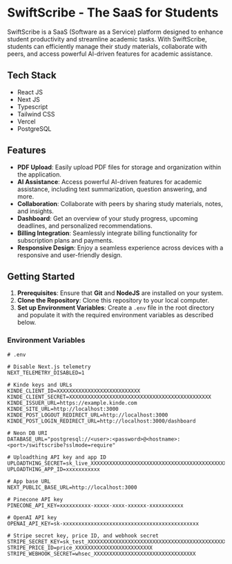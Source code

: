 # SwiftScribe - The SaaS for Students

SwiftScribe is a SaaS (Software as a Service) platform designed to enhance student productivity and streamline academic tasks. With SwiftScribe, students can efficiently manage their study materials, collaborate with peers, and access powerful AI-driven features for academic assistance.

## Tech Stack

- React JS
- Next JS
- Typescript
- Tailwind CSS
- Vercel
- PostgreSQL

## Features

- **PDF Upload**: Easily upload PDF files for storage and organization within the application.
- **AI Assistance**: Access powerful AI-driven features for academic assistance, including text summarization, question answering, and more.
- **Collaboration**: Collaborate with peers by sharing study materials, notes, and insights.
- **Dashboard**: Get an overview of your study progress, upcoming deadlines, and personalized recommendations.
- **Billing Integration**: Seamlessly integrate billing functionality for subscription plans and payments.
- **Responsive Design**: Enjoy a seamless experience across devices with a responsive and user-friendly design.


## Getting Started

1. **Prerequisites**: Ensure that **Git** and **NodeJS** are installed on your system.
2. **Clone the Repository**: Clone this repository to your local computer.
3. **Set up Environment Variables**: Create a `.env` file in the root directory and populate it with the required environment variables as described below.

### Environment Variables

```env
# .env

# Disable Next.js telemetry
NEXT_TELEMETRY_DISABLED=1

# Kinde keys and URLs
KINDE_CLIENT_ID=XXXXXXXXXXXXXXXXXXXXXXXXXXX
KINDE_CLIENT_SECRET=XXXXXXXXXXXXXXXXXXXXXXXXXXXXXXXXXXXXXXXXXXXXXX
KINDE_ISSUER_URL=https://example.kinde.com
KINDE_SITE_URL=http://localhost:3000
KINDE_POST_LOGOUT_REDIRECT_URL=http://localhost:3000
KINDE_POST_LOGIN_REDIRECT_URL=http://localhost:3000/dashboard

# Neon DB URI
DATABASE_URL="postgresql://<user>:<password>@<hostname>:<port>/swiftscribe?sslmode=require"

# Uploadthing API key and app ID
UPLOADTHING_SECRET=sk_live_XXXXXXXXXXXXXXXXXXXXXXXXXXXXXXXXXXXXXXXXXXXXXXXXXXXXXXXXXXXXXXXXXXXXX
UPLOADTHING_APP_ID=xxxxxxxxxxx

# App base URL
NEXT_PUBLIC_BASE_URL=http://localhost:3000

# Pinecone API key
PINECONE_API_KEY=xxxxxxxxxx-xxxxx-xxxx-xxxxxx-xxxxxxxxxxx

# OpenAI API key
OPENAI_API_KEY=sk-xxxxxxxxxxxxxxxxxxxxxxxxxxxxxxxxxxxxxxxxxxxx

# Stripe secret key, price ID, and webhook secret
STRIPE_SECRET_KEY=sk_test_XXXXXXXXXXXXXXXXXXXXXXXXXXXXXXXXXXXXXXXXXXXXXXXXXXXXXXXXXXXXXXXXXXXX
STRIPE_PRICE_ID=price_XXXXXXXXXXXXXXXXXXXXXXXXX
STRIPE_WEBHOOK_SECRET=whsec_XXXXXXXXXXXXXXXXXXXXXXXXXXXXXXXXX